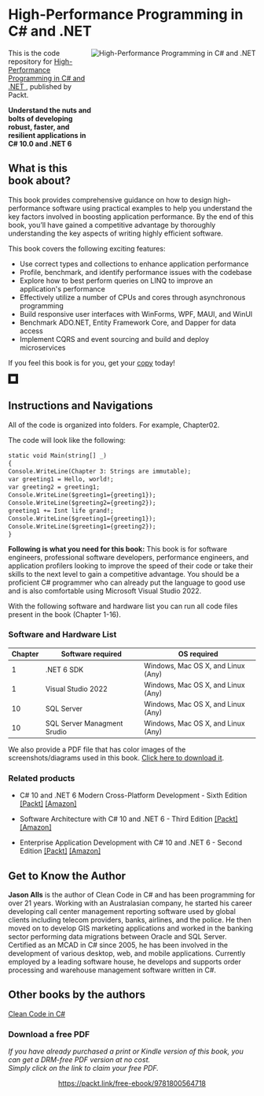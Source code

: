# High-Performance Programming in C# and .NET 

<a href="https://www.packtpub.com/product/high-performance-programming-in-c-and-net/9781800564718?utm_source=github&utm_medium=repository&utm_campaign="><img src="https://static.packt-cdn.com/products/9781800564718/cover/smaller" alt="High-Performance Programming in C# and .NET " height="256px" align="right"></a>

This is the code repository for [High-Performance Programming in C# and .NET ](https://www.packtpub.com/product/high-performance-programming-in-c-and-net/9781800564718?utm_source=github&utm_medium=repository&utm_campaign=), published by Packt.

**Understand the nuts and bolts of developing robust, faster, and resilient applications in C# 10.0 and .NET 6**

## What is this book about?
This book provides comprehensive guidance on how to design high-performance software using practical examples to help you understand the key factors involved in boosting application performance. By the end of this book, you’ll have gained a competitive advantage by thoroughly understanding the key aspects of writing highly efficient software.

This book covers the following exciting features:
* Use correct types and collections to enhance application performance
* Profile, benchmark, and identify performance issues with the codebase
* Explore how to best perform queries on LINQ to improve an application's performance
* Effectively utilize a number of CPUs and cores through asynchronous programming
* Build responsive user interfaces with WinForms, WPF, MAUI, and WinUI
* Benchmark ADO.NET, Entity Framework Core, and Dapper for data access
* Implement CQRS and event sourcing and build and deploy microservices

If you feel this book is for you, get your [copy](https://www.amazon.com/dp/1800564716) today!

<a href="https://www.packtpub.com/?utm_source=github&utm_medium=banner&utm_campaign=GitHubBanner"><img src="https://raw.githubusercontent.com/PacktPublishing/GitHub/master/GitHub.png" 
alt="https://www.packtpub.com/" border="5" /></a>

## Instructions and Navigations
All of the code is organized into folders. For example, Chapter02.

The code will look like the following:
```
static void Main(string[] _)
{
Console.WriteLine(Chapter 3: Strings are immutable);
var greeting1 = Hello, world!;
var greeting2 = greeting1;
Console.WriteLine($greeting1={greeting1});
Console.WriteLine($greeting2={greeting2});
greeting1 += Isnt life grand!;
Console.WriteLine($greeting1={greeting1});
Console.WriteLine($greeting1={greeting2});
}
```

**Following is what you need for this book:**
This book is for software engineers, professional software developers, performance engineers, and application profilers looking to improve the speed of their code or take their skills to the next level to gain a competitive advantage. You should be a proficient C# programmer who can already put the language to good use and is also comfortable using Microsoft Visual Studio 2022.

With the following software and hardware list you can run all code files present in the book (Chapter 1-16).
### Software and Hardware List
| Chapter | Software required | OS required |
| -------- | ------------------------------------ | ----------------------------------- |
| 1 | .NET 6 SDK | Windows, Mac OS X, and Linux (Any) |
| 1 | Visual Studio 2022 | Windows, Mac OS X, and Linux (Any) |
| 10 | SQL Server | Windows, Mac OS X, and Linux (Any) |
| 10 | SQL Server Managment Srudio | Windows, Mac OS X, and Linux (Any) |


We also provide a PDF file that has color images of the screenshots/diagrams used in this book. [Click here to download it](https://packt.link/hQmsb).

### Related products
* C# 10 and .NET 6 Modern Cross-Platform Development - Sixth Edition  [[Packt]](https://www.packtpub.com/product/c-10-and-net-6-modern-cross-platform-development-sixth-edition/9781801077361?utm_source=github&utm_medium=repository&utm_campaign=) [[Amazon]](https://www.amazon.com/dp/1801077363)

* Software Architecture with C# 10 and .NET 6 - Third Edition  [[Packt]](https://www.packtpub.com/product/software-architecture-with-c-10-and-net-6-third-edition/9781803235257?utm_source=github&utm_medium=repository&utm_campaign=) [[Amazon]](https://www.amazon.com/dp/180323525X)

* Enterprise Application Development with C# 10 and .NET 6 - Second Edition  [[Packt]](https://www.packtpub.com/product/enterprise-application-development-with-c-10-and-net-6/9781803232973?utm_source=github&utm_medium=repository&utm_campaign=) [[Amazon]](https://www.amazon.com/dp/1803232978)



## Get to Know the Author
**Jason Alls**
is the author of Clean Code in C# and has been programming for over 21 years. Working with an Australasian company, he started his career developing call center management reporting software used by global clients including telecom providers, banks, airlines, and the police. He then moved on to develop GIS marketing applications and worked in the banking sector performing data migrations between Oracle and SQL Server. Certified as an MCAD in C# since 2005, he has been involved in the development of various desktop, web, and mobile applications.
Currently employed by a leading software house, he develops and supports order processing and warehouse management software written in C#.



## Other books by the authors
[Clean Code in C# ](https://www.packtpub.com/product/clean-code-in-c/9781838982973?utm_source=github&utm_medium=repository&utm_campaign=)

### Download a free PDF

 <i>If you have already purchased a print or Kindle version of this book, you can get a DRM-free PDF version at no cost.<br>Simply click on the link to claim your free PDF.</i>
<p align="center"> <a href="https://packt.link/free-ebook/9781800564718">https://packt.link/free-ebook/9781800564718 </a> </p>